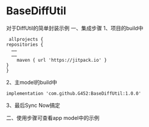 # BaseDiffUtil
对于DiffUtil的简单封装示例
一、集成步骤
1、项目的build中

     allprojects {
    repositories {
      ……
      ……
        maven { url 'https://jitpack.io' }
    }
    }
    
2、主model的build中    

    implementation 'com.github.G452:BaseDiffUtil:1.0.0'
 
     
3、最后Sync Now搞定     

二、使用步骤可查看app model中的示例
